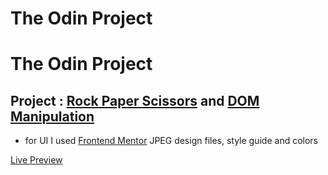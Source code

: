 # **The Odin Project**

# **The Odin Project**

## Project : [Rock Paper Scissors](https://www.theodinproject.com/paths/foundations/courses/foundations/lessons/rock-paper-scissors) and [DOM Manipulation](https://www.theodinproject.com/paths/foundations/courses/foundations/lessons/dom-manipulation#practice)

- for UI I used [Frontend Mentor](https://www.frontendmentor.io/challenges/rock-paper-scissors-game-pTgwgvgH) JPEG design files, style guide and colors

[Live Preview](https://vsilagy.github.io/rock-paper-scissors/)

